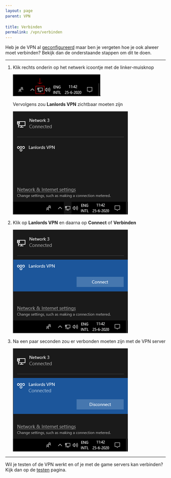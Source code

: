```yaml
---
layout: page
parent: VPN

title: Verbinden
permalink: /vpn/verbinden
---
```


Heb je de VPN al [geconfigureerd](/vpn/configureren) maar ben je vergeten hoe je ook
alweer moet verbinden? Bekijk dan de onderstaande stappen om dit te doen.

---

1. Klik rechts onderin op het netwerk icoontje met de linker-muisknop

   ![Screenshot](/assets/img/vpn/taskbar-icon-marked.png)

   Vervolgens zou **Lanlords VPN** zichtbaar moeten zijn

   ![Screenshot](/assets/img/vpn/network-menu.png)

2. Klik op **Lanlords VPN** en daarna op **Connect** of **Verbinden**

   ![Screenshot](/assets/img/vpn/network-menu-selected.png)

3. Na een paar seconden zou er verbonden moeten zijn met de VPN server

   ![Screenshot](/assets/img/vpn/network-menu-connected.png)

---

Wil je testen of de VPN werkt en of je met de game servers kan verbinden? Kijk
dan op de [testen](/vpn/testen) pagina.
